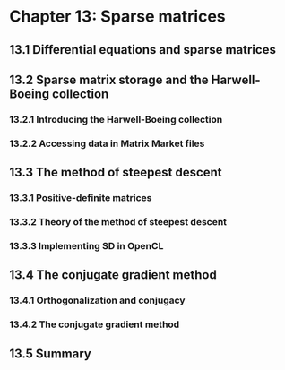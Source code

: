 # Chapter 13: Sparse matrices

## 13.1 Differential equations and sparse matrices

## 13.2 Sparse matrix storage and the Harwell-Boeing collection

### 13.2.1 Introducing the Harwell-Boeing collection

### 13.2.2 Accessing data in Matrix Market files

## 13.3 The method of steepest descent

### 13.3.1 Positive-definite matrices

### 13.3.2 Theory of the method of steepest descent

### 13.3.3 Implementing SD in OpenCL

## 13.4 The conjugate gradient method

### 13.4.1 Orthogonalization and conjugacy

### 13.4.2 The conjugate gradient method

## 13.5 Summary

